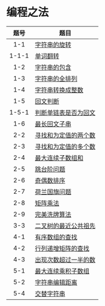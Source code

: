 # **编程之法**

| 题号   | 题目                                                      |
|:----:| ------------------------------------------------------- |
| 1-1 | [字符串的旋转](./Solution001.java) |
| 1-1-1 | [单词翻转](./Solution002.java) |
| 1-2 | [字符串的包含](./Solution003.java) |
| 1-3 | [字符串的全排列](./Solution004.java) |
| 1-4 | [字符串转换成整数](./Solution005.java) |
| 1-5 | [回文判断](./Solution006.java) |
| 1-5-1 | [判断单链表是否为回文](./Solution007.java) |
| 1-6 | [最长回文子串](./Solution008.java) |
| 2-2 | [寻找和为定值的两个数](./Solution009.java) |
| 2-3 | [寻找和为定值的多个数](./Solution010.java) |
| 2-4 | [最大连续子数组和](./Solution011.java) |
| 2-5 | [跳台阶问题](./Solution012.java) |
| 2-6 | [奇偶数排序](./Solution013.java) |
| 2-7 | [荷兰国旗问题](./Solution014.java) |
| 2-8 | [矩阵乘法](./Solution015.java) |
| 2-9 | [完美洗牌算法](./Solution016.java) |
| 3-3 | [二叉树的最近公共祖先](./Solution017.java) |
| 4-1 | [有序数组的查找](./Solution018.java) |
| 4-2 | [行列递增矩阵的查找](./Solution019.java) |
| 4-3 | [出现次数超过一半的数](./Solution020.java) |
| 5-1 | [最大连续乘积子数组](./Solution021.java) |
| 5-2 | [字符串编辑距离](./Solution022.java) |
| 5-4 | [交替字符串](./Solution023.java) |

